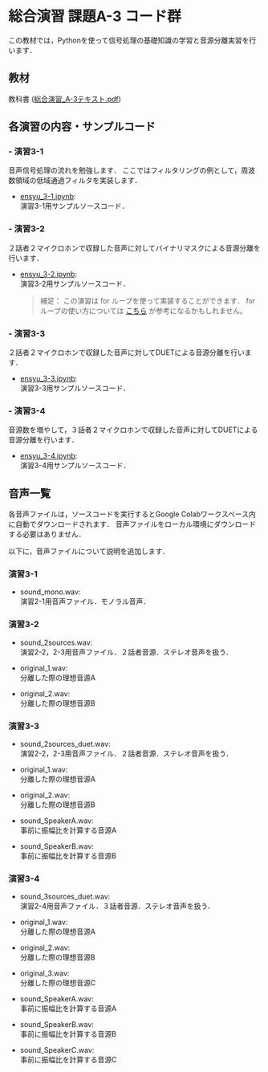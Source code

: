 # 総合演習 課題A-3 コード群

この教材では，Pythonを使って信号処理の基礎知識の学習と音源分離実習を行います．

## 教材

教科書 ([総合演習_A-3テキスト.pdf](総合演習A-3テキスト.pdf))

## 各演習の内容・サンプルコード

### - 演習3-1
 
音声信号処理の流れを勉強します．
ここではフィルタリングの例として，周波数領域の低域通過フィルタを実装します．

- [ensyu_3-1.ipynb](ensyu_3_1.ipynb):  
   演習3-1用サンプルソースコード．

### - 演習3-2

２話者２マイクロホンで収録した音声に対してバイナリマスクによる音源分離を行います．

- [ensyu_3-2.ipynb](ensyu_3_2.ipynb):  
   演習3-2用サンプルソースコード．
   
   > 補足：
   > この演習は for ループを使って実装することができます．
   > for ループの使い方については <a href="https://github.com/YosukeSugiura/Introduction_to_Programming/tree/main/05_for" target="_blank" rel="noopener noreferrer">こちら</a> が参考になるかもしれません。

### - 演習3-3

２話者２マイクロホンで収録した音声に対してDUETによる音源分離を行います．

- [ensyu_3-3.ipynb](ensyu_3_3.ipynb):  
   演習3-3用サンプルソースコード．

### - 演習3-4

音源数を増やして，３話者２マイクロホンで収録した音声に対してDUETによる音源分離を行います．

- [ensyu_3-4.ipynb](ensyu_3_4.ipynb):  
   演習3-4用サンプルソースコード．

## 音声一覧

各音声ファイルは，ソースコードを実行するとGoogle Colabワークスペース内に自動でダウンロードされます．
音声ファイルをローカル環境にダウンロードする必要はありません．

以下に，音声ファイルについて説明を追加します．

### 演習3-1

- sound_mono.wav:  
   演習2-1用音声ファイル．モノラル音声．  

### 演習3-2

- sound_2sources.wav:  
   演習2-2，2-3用音声ファイル．２話者音源．ステレオ音声を扱う．  
   
- original_1.wav:  
   分離した際の理想音源A

- original_2.wav:  
   分離した際の理想音源B
   
### 演習3-3

- sound_2sources_duet.wav:  
   演習2-2，2-3用音声ファイル．２話者音源．ステレオ音声を扱う．  
   
- original_1.wav:  
   分離した際の理想音源A

- original_2.wav:  
   分離した際の理想音源B
   
- sound_SpeakerA.wav:  
   事前に振幅比を計算する音源A

- sound_SpeakerB.wav:  
   事前に振幅比を計算する音源B
   
### 演習3-4

- sound_3sources_duet.wav:  
   演習2-4用音声ファイル．３話者音源．ステレオ音声を扱う．  
   
- original_1.wav:  
   分離した際の理想音源A

- original_2.wav:  
   分離した際の理想音源B
   
- original_3.wav:  
   分離した際の理想音源C
   
- sound_SpeakerA.wav:  
   事前に振幅比を計算する音源A

- sound_SpeakerB.wav:  
   事前に振幅比を計算する音源B
   
- sound_SpeakerC.wav:  
   事前に振幅比を計算する音源C
